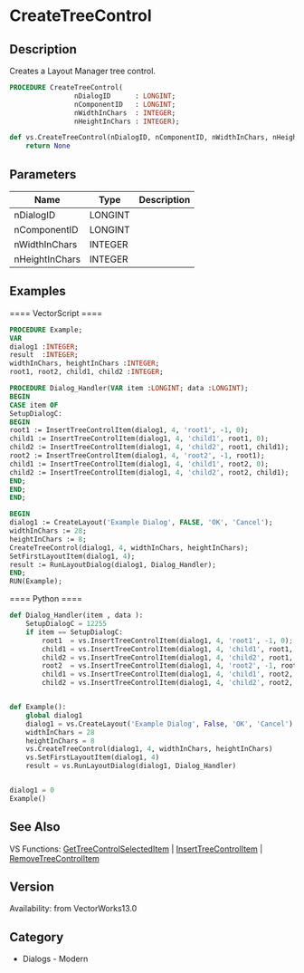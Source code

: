 # CreateTreeControl

## Description
Creates a Layout Manager tree control.

```pascal
PROCEDURE CreateTreeControl(
				nDialogID      : LONGINT;
				nComponentID   : LONGINT;
				nWidthInChars  : INTEGER;
				nHeightInChars : INTEGER);
```

```python
def vs.CreateTreeControl(nDialogID, nComponentID, nWidthInChars, nHeightInChars):
    return None
```

## Parameters
|Name|Type|Description|
|---|---|---|
|nDialogID|LONGINT|   |
|nComponentID|LONGINT|   |
|nWidthInChars|INTEGER|   |
|nHeightInChars|INTEGER|   |

## Examples
==== VectorScript ====
```pascal
PROCEDURE Example;
VAR
dialog1 :INTEGER;
result  :INTEGER;
widthInChars, heightInChars :INTEGER;
root1, root2, child1, child2 :INTEGER;

PROCEDURE Dialog_Handler(VAR item :LONGINT; data :LONGINT);
BEGIN
CASE item OF
SetupDialogC:
BEGIN
root1 := InsertTreeControlItem(dialog1, 4, 'root1', -1, 0);
child1 := InsertTreeControlItem(dialog1, 4, 'child1', root1, 0);
child2 := InsertTreeControlItem(dialog1, 4, 'child2', root1, child1);
root2 := InsertTreeControlItem(dialog1, 4, 'root2', -1, root1);
child1 := InsertTreeControlItem(dialog1, 4, 'child1', root2, 0);
child2 := InsertTreeControlItem(dialog1, 4, 'child2', root2, child1);
END;
END;
END;

BEGIN
dialog1 := CreateLayout('Example Dialog', FALSE, 'OK', 'Cancel');
widthInChars := 28;
heightInChars := 8;
CreateTreeControl(dialog1, 4, widthInChars, heightInChars);
SetFirstLayoutItem(dialog1, 4);
result := RunLayoutDialog(dialog1, Dialog_Handler);
END;
RUN(Example);
```
==== Python ====
```python
def Dialog_Handler(item , data ):
	SetupDialogC = 12255
	if item == SetupDialogC:
		root1  = vs.InsertTreeControlItem(dialog1, 4, 'root1', -1, 0);
		child1 = vs.InsertTreeControlItem(dialog1, 4, 'child1', root1, 0);
		child2 = vs.InsertTreeControlItem(dialog1, 4, 'child2', root1, child1);
		root2  = vs.InsertTreeControlItem(dialog1, 4, 'root2', -1, root1);
		child1 = vs.InsertTreeControlItem(dialog1, 4, 'child1', root2, 0);
		child2 = vs.InsertTreeControlItem(dialog1, 4, 'child2', root2, child1);


def Example():
	global dialog1
	dialog1 = vs.CreateLayout('Example Dialog', False, 'OK', 'Cancel')
	widthInChars = 28
	heightInChars = 8
	vs.CreateTreeControl(dialog1, 4, widthInChars, heightInChars)
	vs.SetFirstLayoutItem(dialog1, 4)
	result = vs.RunLayoutDialog(dialog1, Dialog_Handler)


dialog1 = 0
Example()
```

## See Also
VS Functions:
[GetTreeControlSelectedItem](GetTreeControlSelectedItem.md) 
| [InsertTreeControlItem](InsertTreeControlItem.md) 
| [RemoveTreeControlItem](RemoveTreeControlItem.md)

## Version
Availability: from VectorWorks13.0

## Category
* Dialogs - Modern

